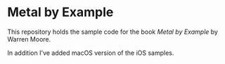 # Metal by Example

This repository holds the sample code for the book _Metal by Example_ by Warren Moore.

In addition I've added macOS version of the iOS samples. 


